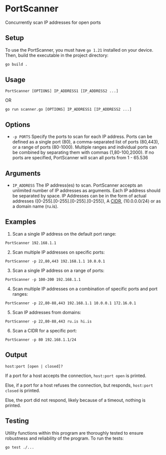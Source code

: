 # PortScanner

Concurrently scan IP addresses for open ports

## Setup

To use the PortScanner, you must have `go 1.21` installed on your device.
Then, build the executable in the project directory:

```bash
go build .
```

## Usage

`PortScanner [OPTIONS] IP_ADDRESS1 [IP_ADDRESS2 ...]`

OR

`go run scanner.go [OPTIONS] IP_ADDRESS1 [IP_ADDRESS2 ...]`

## Options

- `-p PORTS`
  Specify the ports to scan for each IP address. Ports can be defined as a single port (80), a comma-separated list of ports (80,443), or a range of ports (80-1000). Multiple ranges and individual ports can be combined by separating them with commas (1,80-100,2000). If no ports are specified, PortScanner will scan all ports from 1 - 65.536

## Arguments

- `IP_ADDRESS`
  The IP address(es) to scan. PortScanner accepts an unlimited number of IP addresses as arguments. Each IP address should be separated by space. IP Addresses can be in the form of actual addresses ([0-255].[0-255].[0-255].[0-255]), A [CIDR](https://en.wikipedia.org/wiki/Classless_Inter-Domain_Routing), (10.0.0.0/24) or as a domain name (ru.is).

## Examples

1. Scan a single IP address on the default port range:

```
PortScanner 192.168.1.1
```

2. Scan multiple IP addresses on specific ports:

```
PortScanner -p 22,80,443 192.168.1.1 10.0.0.1 
```

3. Scan a single IP address on a range of ports:

```
PortScanner -p 100-200 192.168.1.1 
```

4. Scan multiple IP addresses on a combination of specific ports and port ranges:

```
PortScanner -p 22,80-88,443 192.168.1.1 10.0.0.1 172.16.0.1 
```

5. Scan IP addresses from domains:

```
PortScanner -p 22,80-88,443 ru.is hi.is 
```

6. Scan a CIDR for a specific port:

```
PortScanner -p 80 192.168.1.1/24 
```

## Output

`host:port [open | closed]?`

If a port for a host accepts the connection, `host:port open` is printed.

Else, if a port for a host refuses the connection, but responds, `host:port closed` is printed.

Else, the port did not respond, likely because of a timeout, nothing is printed.

## Testing

Utility functions within this program are thoroughly tested to ensure robustness and reliability of the program. To run the tests:

```bash
go test ./...
```
